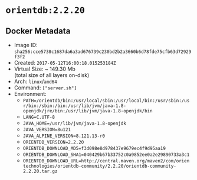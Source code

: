 # `orientdb:2.2.20`

## Docker Metadata

- Image ID: `sha256:cce5738c1687da6a3ad676739c230bd2b2a3660b6d78fde75cfb63d72929f3f2`
- Created: `2017-05-12T16:00:18.015253184Z`
- Virtual Size: ~ 149.30 Mb  
  (total size of all layers on-disk)
- Arch: `linux`/`amd64`
- Command: `["server.sh"]`
- Environment:
  - `PATH=/orientdb/bin:/usr/local/sbin:/usr/local/bin:/usr/sbin:/usr/bin:/sbin:/bin:/usr/lib/jvm/java-1.8-openjdk/jre/bin:/usr/lib/jvm/java-1.8-openjdk/bin`
  - `LANG=C.UTF-8`
  - `JAVA_HOME=/usr/lib/jvm/java-1.8-openjdk`
  - `JAVA_VERSION=8u121`
  - `JAVA_ALPINE_VERSION=8.121.13-r0`
  - `ORIENTDB_VERSION=2.2.20`
  - `ORIENTDB_DOWNLOAD_MD5=f3d098e8d978437e9679ec4f9d95aa19`
  - `ORIENTDB_DOWNLOAD_SHA1=040429b67b33752c0a9852ee0a2e29890733a3c1`
  - `ORIENTDB_DOWNLOAD_URL=http://central.maven.org/maven2/com/orientechnologies/orientdb-community/2.2.20/orientdb-community-2.2.20.tar.gz`
